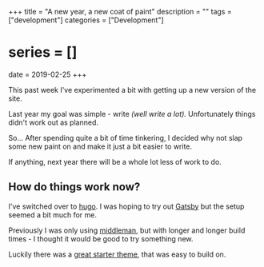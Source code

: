 +++
title = "A new year, a new coat of paint"
description = ""
tags = ["development"]
categories = ["Development"]
# series = []
date = 2019-02-25
+++

This past week I've experimented a bit with getting up a new version of the site.

Last year my goal was simple - write _(well write a lot)._ Unfortunately things didn't work out as planned.

So... After spending quite a bit of time tinkering, I decided why not slap some new paint on and make it just a bit easier to write.

If anything, next year there will be a whole lot less of work to do.

## How do things work now?

I've switched over to [hugo](https://gohugo.io). I was hoping to try out [Gatsby](https://gatsbyjs.org) but the setup seemed a bit much for me.

Previously I was only using [middleman](https://middlemanapp.com), but with longer and longer build times - I thought it would be good to try something new.

Luckily there was a [great starter theme](https://github.com/siegerts/hugo-theme-basic), that was easy to build on.
